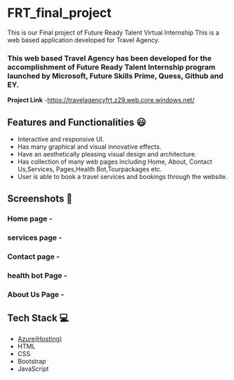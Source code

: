 # FRT_final_project
This is our Final project of Future Ready Talent Virtual Internship
This is a web based application developed for Travel Agency.

### This web based Travel Agency has been developed for the accomplishment of Future Ready Talent Internship program launched by Microsoft, Future Skills Prime, Quess, Github and EY.


**Project Link** -https://travelagencyfrt.z29.web.core.windows.net/

## Features and Functionalities 😃

- Interactive and responsive UI.
- Has many graphical and visual innovative effects.
- Have an aesthetically pleasing visual design and architecture.
- Has collection of many web pages including Home, About, Contact Us,Services, Pages,Health Bot,Tourpackages etc.
- User is able to book a travel services and bookings through the website.

## Screenshots 📸

### Home page -  

### services page -

### Contact page -

### health bot Page -

### About Us Page -


## Tech Stack 💻

- [Azure(Hosting)](https://azure.microsoft.com/en-in/features/azure-portal/)
- HTML
- CSS
- Bootstrap
- JavaScript
